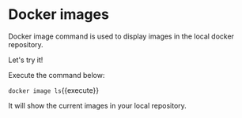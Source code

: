 # Docker images

Docker image command is used to display images in the local docker repository. 

Let's try it!

Execute the command below: 

`docker image ls`{{execute}} 

It will show the current images in your local repository. 

